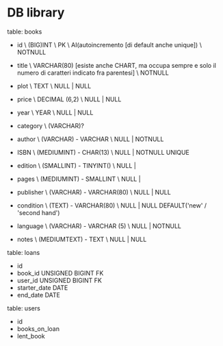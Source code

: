 # DB library

table: books

- id \ (BIG)INT \ PK \ AI(autoincremento [di default anche unique]) \ NOTNULL 
- title \ VARCHAR(80) [esiste anche CHART, ma occupa sempre e solo il numero di caratteri indicato fra parentesi] \ NOTNULL

- plot \ TEXT \ NULL | NULL
- price \ DECIMAL (6,2) \ NULL | NULL
- year \ YEAR \ NULL | NULL

- category \ (VARCHAR)?

- author \ (VARCHAR) - VARCHAR \ NULL | NOTNULL
- ISBN \ (MEDIUMINT) - CHAR(13) \ NULL | NOTNULL UNIQUE
- edition \ (SMALLINT) - TINYINT() \ NULL | 
- pages \ (MEDIUMINT) - SMALLINT \ NULL |
- publisher \ (VARCHAR) - VARCHAR(80) \ NULL | NULL
- condition \ (TEXT) - VARCHAR(80) \ NULL | NULL DEFAULT('new' / 'second hand')
- language \ (VARCHAR) - VARCHAR (5) \ NULL | NOTNULL
- notes \ (MEDIUMTEXT) - TEXT \ NULL | NULL


table: loans

- id
- book_id UNSIGNED BIGINT FK
- user_id UNSIGNED BIGINT FK
- starter_date DATE
- end_date DATE


table: users

- id
- books_on_loan
- lent_book